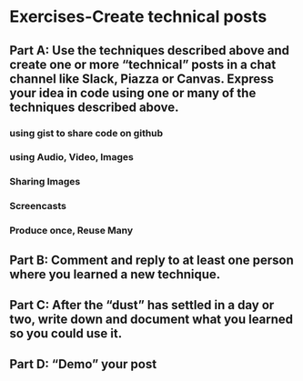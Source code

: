 # Exercises-Create technical posts

## Part A: Use the techniques described above and create one or more “technical” posts in a chat channel like Slack, Piazza or Canvas. Express your idea in code using one or many of the techniques described above.

### using gist to share code on github

<script src="https://gist.github.com/Friend09/8b8e3be2f13422af923ef69d85d1e2af.js"></script>

### using Audio, Video, Images

### Sharing Images

### Screencasts

### Produce once, Reuse Many

## Part B: Comment and reply to at least one person where you learned a new technique.

## Part C: After the “dust” has settled in a day or two, write down and document what you learned so you could use it.

## Part D: “Demo” your post
